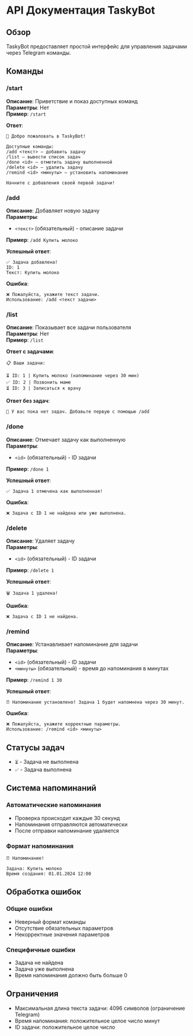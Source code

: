 # API Документация TaskyBot

## Обзор

TaskyBot предоставляет простой интерфейс для управления задачами через Telegram команды.

## Команды

### /start
**Описание**: Приветствие и показ доступных команд  
**Параметры**: Нет  
**Пример**: `/start`

**Ответ**:
```
🤖 Добро пожаловать в TaskyBot!

Доступные команды:
/add <текст> — добавить задачу
/list — вывести список задач
/done <id> — отметить задачу выполненной
/delete <id> — удалить задачу
/remind <id> <минуты> — установить напоминание

Начните с добавления своей первой задачи!
```

### /add
**Описание**: Добавляет новую задачу  
**Параметры**: 
- `<текст>` (обязательный) - описание задачи

**Пример**: `/add Купить молоко`

**Успешный ответ**:
```
✅ Задача добавлена!
ID: 1
Текст: Купить молоко
```

**Ошибка**:
```
❌ Пожалуйста, укажите текст задачи.
Использование: /add <текст задачи>
```

### /list
**Описание**: Показывает все задачи пользователя  
**Параметры**: Нет  
**Пример**: `/list`

**Ответ с задачами**:
```
📋 Ваши задачи:

⏳ ID: 1 | Купить молоко (напоминание через 30 мин)
✅ ID: 2 | Позвонить маме
⏳ ID: 3 | Записаться к врачу
```

**Ответ без задач**:
```
📝 У вас пока нет задач. Добавьте первую с помощью /add
```

### /done
**Описание**: Отмечает задачу как выполненную  
**Параметры**: 
- `<id>` (обязательный) - ID задачи

**Пример**: `/done 1`

**Успешный ответ**:
```
✅ Задача 1 отмечена как выполненная!
```

**Ошибка**:
```
❌ Задача с ID 1 не найдена или уже выполнена.
```

### /delete
**Описание**: Удаляет задачу  
**Параметры**: 
- `<id>` (обязательный) - ID задачи

**Пример**: `/delete 1`

**Успешный ответ**:
```
🗑️ Задача 1 удалена!
```

**Ошибка**:
```
❌ Задача с ID 1 не найдена.
```

### /remind
**Описание**: Устанавливает напоминание для задачи  
**Параметры**: 
- `<id>` (обязательный) - ID задачи
- `<минуты>` (обязательный) - время до напоминания в минутах

**Пример**: `/remind 1 30`

**Успешный ответ**:
```
⏰ Напоминание установлено! Задача 1 будет напомнена через 30 минут.
```

**Ошибка**:
```
❌ Пожалуйста, укажите корректные параметры.
Использование: /remind <id> <минуты>
```

## Статусы задач

- `⏳` - Задача не выполнена
- `✅` - Задача выполнена

## Система напоминаний

### Автоматические напоминания
- Проверка происходит каждые 30 секунд
- Напоминания отправляются автоматически
- После отправки напоминание удаляется

### Формат напоминания
```
⏰ Напоминание!

Задача: Купить молоко
Время создания: 01.01.2024 12:00
```

## Обработка ошибок

### Общие ошибки
- Неверный формат команды
- Отсутствие обязательных параметров
- Некорректные значения параметров

### Специфичные ошибки
- Задача не найдена
- Задача уже выполнена
- Время напоминания должно быть больше 0

## Ограничения

- Максимальная длина текста задачи: 4096 символов (ограничение Telegram)
- Время напоминания: положительное целое число минут
- ID задачи: положительное целое число
